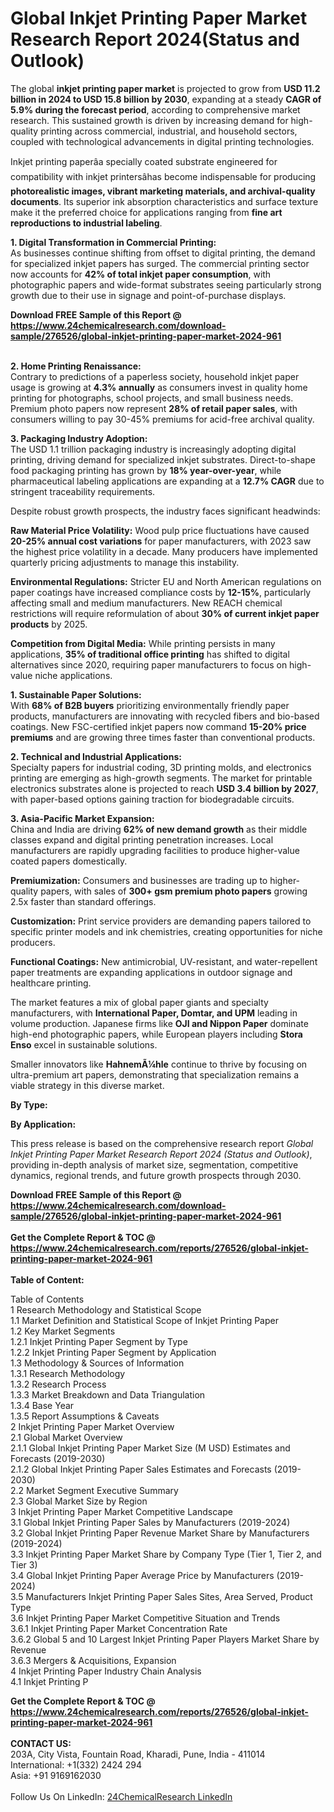 <h1>Global Inkjet Printing Paper Market Research Report 2024(Status and Outlook)</h1><p>The global <strong>inkjet printing paper market</strong> is projected to grow from <strong>USD 11.2 billion in 2024 to USD 15.8 billion by 2030</strong>, expanding at a steady <strong>CAGR of 5.9% during the forecast period</strong>, according to comprehensive market research. This sustained growth is driven by increasing demand for high-quality printing across commercial, industrial, and household sectors, coupled with technological advancements in digital printing technologies.</p><p>Inkjet printing paperâa specially coated substrate engineered for compatibility with inkjet printersâhas become indispensable for producing <strong>photorealistic images, vibrant marketing materials, and archival-quality documents</strong>. Its superior ink absorption characteristics and surface texture make it the preferred choice for applications ranging from <strong>fine art reproductions to industrial labeling</strong>.</p><p><strong>1. Digital Transformation in Commercial Printing:</strong><br>
As businesses continue shifting from offset to digital printing, the demand for specialized inkjet papers has surged. The commercial printing sector now accounts for <strong>42% of total inkjet paper consumption</strong>, with photographic papers and wide-format substrates seeing particularly strong growth due to their use in signage and point-of-purchase displays.</p><div><b>Download FREE Sample of this Report @ 
            <a href="https://www.24chemicalresearch.com/download-sample/276526/global-inkjet-printing-paper-market-2024-961">
            https://www.24chemicalresearch.com/download-sample/276526/global-inkjet-printing-paper-market-2024-961</a></b></div><br><p><strong>2. Home Printing Renaissance:</strong><br>
Contrary to predictions of a paperless society, household inkjet paper usage is growing at <strong>4.3% annually</strong> as consumers invest in quality home printing for photographs, school projects, and small business needs. Premium photo papers now represent <strong>28% of retail paper sales</strong>, with consumers willing to pay 30-45% premiums for acid-free archival quality.</p><p><strong>3. Packaging Industry Adoption:</strong><br>
The USD 1.1 trillion packaging industry is increasingly adopting digital printing, driving demand for specialized inkjet substrates. Direct-to-shape food packaging printing has grown by <strong>18% year-over-year</strong>, while pharmaceutical labeling applications are expanding at a <strong>12.7% CAGR</strong> due to stringent traceability requirements.</p><p>Despite robust growth prospects, the industry faces significant headwinds:</p><p><strong>Raw Material Price Volatility:</strong> Wood pulp price fluctuations have caused <strong>20-25% annual cost variations</strong> for paper manufacturers, with 2023 saw the highest price volatility in a decade. Many producers have implemented quarterly pricing adjustments to manage this instability.</p><p><strong>Environmental Regulations:</strong> Stricter EU and North American regulations on paper coatings have increased compliance costs by <strong>12-15%</strong>, particularly affecting small and medium manufacturers. New REACH chemical restrictions will require reformulation of about <strong>30% of current inkjet paper products</strong> by 2025.</p><p><strong>Competition from Digital Media:</strong> While printing persists in many applications, <strong>35% of traditional office printing</strong> has shifted to digital alternatives since 2020, requiring paper manufacturers to focus on high-value niche applications.</p><p><strong>1. Sustainable Paper Solutions:</strong><br>
With <strong>68% of B2B buyers</strong> prioritizing environmentally friendly paper products, manufacturers are innovating with recycled fibers and bio-based coatings. New FSC-certified inkjet papers now command <strong>15-20% price premiums</strong> and are growing three times faster than conventional products.</p><p><strong>2. Technical and Industrial Applications:</strong><br>
Specialty papers for industrial coding, 3D printing molds, and electronics printing are emerging as high-growth segments. The market for printable electronics substrates alone is projected to reach <strong>USD 3.4 billion by 2027</strong>, with paper-based options gaining traction for biodegradable circuits.</p><p><strong>3. Asia-Pacific Market Expansion:</strong><br>
China and India are driving <strong>62% of new demand growth</strong> as their middle classes expand and digital printing penetration increases. Local manufacturers are rapidly upgrading facilities to produce higher-value coated papers domestically.</p><p><strong>Premiumization:</strong> Consumers and businesses are trading up to higher-quality papers, with sales of <strong>300+ gsm premium photo papers</strong> growing 2.5x faster than standard offerings.</p><p><strong>Customization:</strong> Print service providers are demanding papers tailored to specific printer models and ink chemistries, creating opportunities for niche producers.</p><p><strong>Functional Coatings:</strong> New antimicrobial, UV-resistant, and water-repellent paper treatments are expanding applications in outdoor signage and healthcare printing.</p><p>The market features a mix of global paper giants and specialty manufacturers, with <strong>International Paper, Domtar, and UPM</strong> leading in volume production. Japanese firms like <strong>OJI and Nippon Paper</strong> dominate high-end photographic papers, while European players including <strong>Stora Enso</strong> excel in sustainable solutions.</p><p>Smaller innovators like <strong>HahnemÃ¼hle</strong> continue to thrive by focusing on ultra-premium art papers, demonstrating that specialization remains a viable strategy in this diverse market.</p><p><strong>By Type:</strong></p><p><strong>By Application:</strong></p><p>This press release is based on the comprehensive research report <em>Global Inkjet Printing Paper Market Research Report 2024 (Status and Outlook)</em>, providing in-depth analysis of market size, segmentation, competitive dynamics, regional trends, and future growth prospects through 2030.</p><div><b>Download FREE Sample of this Report @ 
            <a href="https://www.24chemicalresearch.com/download-sample/276526/global-inkjet-printing-paper-market-2024-961">
            https://www.24chemicalresearch.com/download-sample/276526/global-inkjet-printing-paper-market-2024-961</a></b></div><br><div><b>Get the Complete Report & TOC @ 
            <a href="https://www.24chemicalresearch.com/reports/276526/global-inkjet-printing-paper-market-2024-961">
            https://www.24chemicalresearch.com/reports/276526/global-inkjet-printing-paper-market-2024-961</a></b></div><br>
            <b>Table of Content:</b><p>Table of Contents<br />
1 Research Methodology and Statistical Scope<br />
1.1 Market Definition and Statistical Scope of Inkjet Printing Paper<br />
1.2 Key Market Segments<br />
1.2.1 Inkjet Printing Paper Segment by Type<br />
1.2.2 Inkjet Printing Paper Segment by Application<br />
1.3 Methodology & Sources of Information<br />
1.3.1 Research Methodology<br />
1.3.2 Research Process<br />
1.3.3 Market Breakdown and Data Triangulation<br />
1.3.4 Base Year<br />
1.3.5 Report Assumptions & Caveats<br />
2 Inkjet Printing Paper Market Overview<br />
2.1 Global Market Overview<br />
2.1.1 Global Inkjet Printing Paper Market Size (M USD) Estimates and Forecasts (2019-2030)<br />
2.1.2 Global Inkjet Printing Paper Sales Estimates and Forecasts (2019-2030)<br />
2.2 Market Segment Executive Summary<br />
2.3 Global Market Size by Region<br />
3 Inkjet Printing Paper Market Competitive Landscape<br />
3.1 Global Inkjet Printing Paper Sales by Manufacturers (2019-2024)<br />
3.2 Global Inkjet Printing Paper Revenue Market Share by Manufacturers (2019-2024)<br />
3.3 Inkjet Printing Paper Market Share by Company Type (Tier 1, Tier 2, and Tier 3)<br />
3.4 Global Inkjet Printing Paper Average Price by Manufacturers (2019-2024)<br />
3.5 Manufacturers Inkjet Printing Paper Sales Sites, Area Served, Product Type<br />
3.6 Inkjet Printing Paper Market Competitive Situation and Trends<br />
3.6.1 Inkjet Printing Paper Market Concentration Rate<br />
3.6.2 Global 5 and 10 Largest Inkjet Printing Paper Players Market Share by Revenue<br />
3.6.3 Mergers & Acquisitions, Expansion<br />
4 Inkjet Printing Paper Industry Chain Analysis<br />
4.1 Inkjet Printing P</p><div><b>Get the Complete Report & TOC @ 
            <a href="https://www.24chemicalresearch.com/reports/276526/global-inkjet-printing-paper-market-2024-961">
            https://www.24chemicalresearch.com/reports/276526/global-inkjet-printing-paper-market-2024-961</a></b></div><br><b>CONTACT US:</b><br>
            203A, City Vista, Fountain Road, Kharadi, Pune, India - 411014<br>
            International: +1(332) 2424 294<br>
            Asia: +91 9169162030 <br><br>
            Follow Us On LinkedIn: <a href="https://www.linkedin.com/company/24chemicalresearch/">24ChemicalResearch LinkedIn</a>